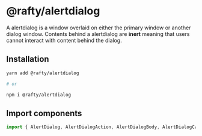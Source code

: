 # @rafty/alertdialog

A alertdialog is a window overlaid on either the primary window or another dialog window. Contents behind a alertdialog are **inert** meaning that users cannot interact with content behind the dialog.

## Installation

```sh
yarn add @rafty/alertdialog

# or

npm i @rafty/alertdialog
```

## Import components

```jsx
import { AlertDialog, AlertDialogAction, AlertDialogBody, AlertDialogCancel, AlertDialogContent, AlertDialogOverlay, AlertDialogTitle, AlertDialogTrigger } from "@rafty/alertdialog";
```
